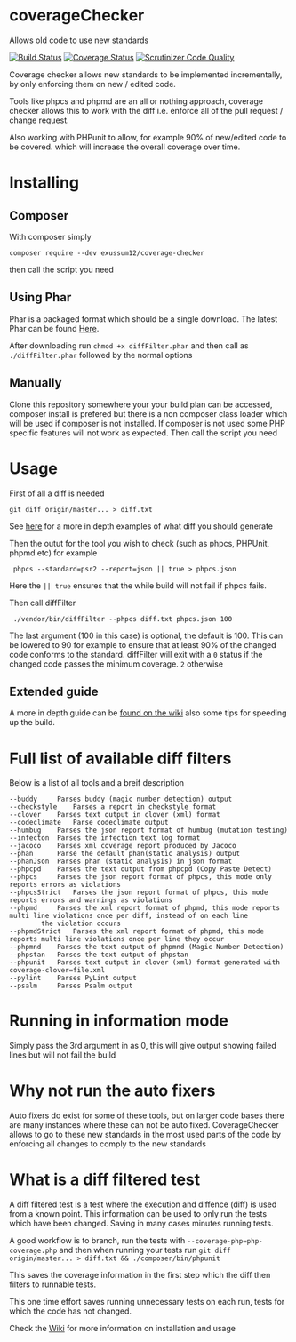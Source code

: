 # coverageChecker
Allows old code to use new standards

[![Build Status](https://travis-ci.org/exussum12/coverageChecker.svg?branch=master)](https://travis-ci.org/exussum12/coverageChecker)
[![Coverage Status](https://coveralls.io/repos/github/exussum12/coverageChecker/badge.svg?branch=master)](https://coveralls.io/github/exussum12/coverageChecker?branch=master)
[![Scrutinizer Code Quality](https://scrutinizer-ci.com/g/exussum12/coverageChecker/badges/quality-score.png?b=master)](https://scrutinizer-ci.com/g/exussum12/coverageChecker/?branch=master)

Coverage checker allows new standards to be implemented incrementally, by only enforcing them on new / edited code.

Tools like phpcs and phpmd are an all or nothing approach, coverage checker allows this to work with the diff i.e. enforce all of the pull request / change request.

Also working with PHPunit to allow, for example 90% of new/edited code to be covered. which will increase the overall coverage over time.

# Installing

## Composer
With composer simply

    composer require --dev exussum12/coverage-checker
    
then call the script you need

## Using Phar
Phar is a packaged format which should be a single download. The latest Phar can be found [Here](https://github.com/exussum12/coverageChecker/releases).

After downloading run `chmod +x diffFilter.phar` and then call as `./diffFilter.phar` followed by the normal options

## Manually
Clone this repository somewhere your your build plan can be accessed, composer install is prefered but there is a non composer class loader which will be used if composer is not installed. If composer is not used some PHP specific features will not work as expected.
Then call the script you need


# Usage

First of all a diff is needed 

    git diff origin/master... > diff.txt
     
See [here](https://github.com/exussum12/coverageChecker/wiki/Generating-a-diff) for a more in depth examples of what diff you should generate

Then the outut for the tool you wish to check (such as phpcs, PHPUnit, phpmd etc) for example

     phpcs --standard=psr2 --report=json || true > phpcs.json
     
Here the `|| true` ensures that the while build will not fail if phpcs fails.

Then call diffFilter

     ./vendor/bin/diffFilter --phpcs diff.txt phpcs.json 100

The last argument (100 in this case) is optional, the default is 100. This can be lowered to 90 for example to ensure that at least 90% of the changed code conforms to the standard.
diffFilter will exit with a `0` status if the changed code passes the minimum coverage. `2` otherwise

## Extended guide
A more in depth guide can be [found on the wiki](https://github.com/exussum12/coverageChecker/wiki) also some tips for speeding up the build.


# Full list of available diff filters

Below is a list of all tools and a breif description

```
--buddy		Parses buddy (magic number detection) output
--checkstyle	Parses a report in checkstyle format
--clover	Parses text output in clover (xml) format
--codeclimate	Parse codeclimate output
--humbug	Parses the json report format of humbug (mutation testing)
--infecton	Parses the infection text log format
--jacoco	Parses xml coverage report produced by Jacoco
--phan		Parse the default phan(static analysis) output
--phanJson	Parses phan (static analysis) in json format
--phpcpd	Parses the text output from phpcpd (Copy Paste Detect)
--phpcs		Parses the json report format of phpcs, this mode only reports errors as violations
--phpcsStrict	Parses the json report format of phpcs, this mode reports errors and warnings as violations
--phpmd		Parses the xml report format of phpmd, this mode reports multi line violations once per diff, instead of on each line
		the violation occurs
--phpmdStrict	Parses the xml report format of phpmd, this mode reports multi line violations once per line they occur 
--phpmnd	Parses the text output of phpmnd (Magic Number Detection)
--phpstan	Parses the text output of phpstan
--phpunit	Parses text output in clover (xml) format generated with coverage-clover=file.xml
--pylint	Parses PyLint output
--psalm		Parses Psalm output
```


# Running in information mode
Simply pass the 3rd argument in as 0, this will give output showing failed lines but will not fail the build


# Why not run the auto fixers
Auto fixers do exist for some of these tools, but on larger code bases there are many instances where these can not be auto fixed. CoverageChecker allows to go to these new standards in the most used parts of the code by enforcing all changes to comply to the new standards

# What is a diff filtered test

A diff filtered test is a test where the execution and diffence (diff) is used from a known point.
This information can be used to only run the tests which have been changed. Saving in many cases minutes running tests.

A good workflow is to branch, run the tests with `--coverage-php=php-coverage.php`  and then when running your tests run `git diff origin/master... > diff.txt && ./composer/bin/phpunit`

This saves the coverage information in the first step which the diff then filters to runnable tests.

This one time effort saves running unnecessary tests on each run, tests for which the code has not changed.

Check the [Wiki](https://github.com/exussum12/coverageChecker/wiki/PHPUnit-or-Clover#speeding-up-builds-with-phpunit) for more information on installation and usage

